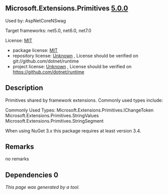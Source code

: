 Microsoft.Extensions.Primitives [5.0.0](https://www.nuget.org/packages/Microsoft.Extensions.Primitives/5.0.0)
--------------------

Used by: AspNetCoreNSwag

Target frameworks: net5.0, net6.0, net7.0

License: [MIT](../../../../licenses/mit) 

- package license: [MIT](https://licenses.nuget.org/MIT) 
- repository license: [Unknown](git://github.com/dotnet/runtime) , License should be verified on git://github.com/dotnet/runtime
- project license: [Unknown](https://github.com/dotnet/runtime) , License should be verified on https://github.com/dotnet/runtime

Description
-----------
Primitives shared by framework extensions. Commonly used types include:

Commonly Used Types:
Microsoft.Extensions.Primitives.IChangeToken
Microsoft.Extensions.Primitives.StringValues
Microsoft.Extensions.Primitives.StringSegment
 
When using NuGet 3.x this package requires at least version 3.4.

Remarks
-----------
no remarks


Dependencies 0
-----------


*This page was generated by a tool.*